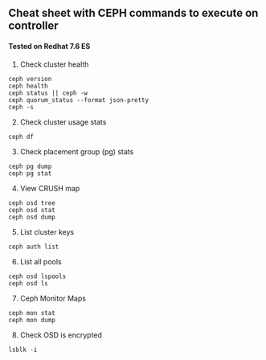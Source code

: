 ## Cheat sheet with CEPH commands to execute on controller
#### Tested on Redhat 7.6 ES

1. Check cluster health
```
ceph version
ceph health
ceph status || ceph -w
ceph quorum_status --format json-pretty
ceph -s
```
2. Check cluster usage stats
```
ceph df
```
3. Check placement group (pg) stats 
```
ceph pg dump
ceph pg stat
``` 
4. View CRUSH map
```
ceph osd tree
ceph osd stat
ceph osd dump
```
5. List cluster keys
```
ceph auth list
```
6. List all pools
```
ceph osd lspools
ceph osd ls
```
7. Ceph Monitor Maps 
```
ceph mon stat
ceph mon dump
```
8. Check OSD is encrypted 
```
lsblk -i
```
